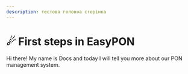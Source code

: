 ```yaml
---
description: тестова головна сторінка
---
```


# ☄ First steps in EasyPON

Hi there! My name is Docs and today I will tell you more about our PON management system.&#x20;

